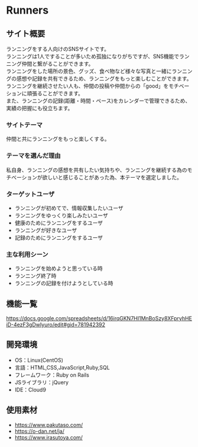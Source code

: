 # Runners

## サイト概要
ランニングをする人向けのSNSサイトです。  
ランニングは1人ですることが多いため孤独になりがちですが、SNS機能でランニング仲間と繋がることができます。  
ランニングをした場所の景色、グッズ、食べ物など様々な写真と一緒にランニングの感想や記録を共有できるため、ランニングをもっと楽しむことができます。  
ランニングを継続させたい人も、仲間の投稿や仲間からの「good」をモチベーションに頑張ることができます。  
また、ランニングの記録(距離・時間・ペース)をカレンダーで管理できるため、実績の把握にも役立ちます。

### サイトテーマ
仲間と共にランニングをもっと楽しくする。

### テーマを選んだ理由
私自身、ランニングの感想を共有したい気持ちや、ランニングを継続する為のモチベーションが欲しいと感じることがあった為、本テーマを選定しました。

### ターゲットユーザ
- ランニングが初めてで、情報収集したいユーザ
- ランニングをゆっくり楽しみたいユーザ
- 健康のためにランニングをするユーザ
- ランニングが好きなユーザ
- 記録のためにランニングをするユーザ

### 主な利用シーン
- ランニングを始めようと思っている時
- ランニング終了時
- ランニングの記録を付けようとしている時

## 機能一覧
https://docs.google.com/spreadsheets/d/16irqGKN7HI1MnBoSzy8XFpryhHEiD-4ezF3gDwIyuro/edit#gid=781942392

## 開発環境
- OS：Linux(CentOS)
- 言語：HTML,CSS,JavaScript,Ruby,SQL
- フレームワーク：Ruby on Rails
- JSライブラリ：jQuery
- IDE：Cloud9

## 使用素材
- https://www.pakutaso.com/
- https://o-dan.net/ja/
- https://www.irasutoya.com/